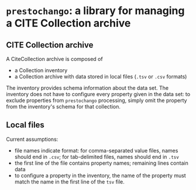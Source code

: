 # `prestochango`:  a library for managing a CITE Collection archive #


## CITE Collection archive
A CiteCollection archive is composed of

- a Collection inventory
- a Collection archive with data stored in local files (`.tsv` or `.csv` formats)

The inventory provides schema information about the data set.  The inventory does not have to configure every property given in the data set:  to exclude properties from `prestochango` processing, simply omit the property from the inventory's schema for that collection.


## Local files ##

Current assumptions:

-  file names indicate format:  for comma-separated value files, names should end in `.csv`;  for tab-delimited files, names should end in `.tsv`
- the first line of the file contains property names;  remaining lines contain data
- to configure a property in the inventory, the name of the property must match the name in the first line of the `tsv` file.  


